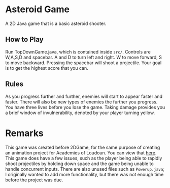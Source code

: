 # Asteroid Game
A 2D Java game that is a basic asteroid shooter.
## How to Play
Run TopDownGame.java, which is contained inside `src/`. Controls are W,A,S,D and spacebar. A and D to turn left and right. W to move forward, S to move backward. Pressing the spacebar will shoot a projectile. Your goal is to get the highest score that you can.
## Rules
As you progress further and further, enemies will start to appear faster and faster. There will also be new types of enemies the further you progress. You have three lives before you lose the game. Taking damage provides you a brief window of invulnerability, denoted by your player turning yellow.

# Remarks
This game was created before 2DGame, for the same purpose of creating an animation project for Academies of Loudoun. You can view that [here](https://github.com/yegoD1/2DGame). This game does have a few issues, such as the player being able to rapidly shoot projectiles by holding down space and the game being unable to handle concurrent inputs. There are also unused files such as `Powerup.java`; I originally wanted to add more functionality, but there was not enough time before the project was due.
